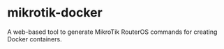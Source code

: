 # mikrotik-docker
A web-based tool to generate MikroTik RouterOS commands for creating Docker containers.
